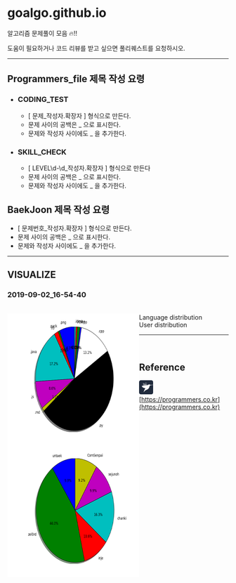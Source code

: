 # goalgo.github.io
알고리즘 문제풀이 모음 🔥!!
  
도움이 필요하거나 코드 리뷰를 받고 싶으면 풀리퀘스트를 요청하시오.

---------------------------------------

## Programmers_file 제목 작성 요령
* ### CODING_TEST
  - [ 문제_작성자.확장자 ] 형식으로 만든다.
  - 문제 사이의 공백은 _ 으로 표시한다.
  - 문제와 작성자 사이에도 _ 을 추가한다.
* ### SKILL_CHECK
  - [ LEVEL\d-\d_작성자.확장자 ] 형식으로 만든다
  - 문제 사이의 공백은 _ 으로 표시한다.
  - 문제와 작성자 사이에도 _ 을 추가한다.

## BaekJoon 제목 작성 요령
- [ 문제번호_작성자.확장자 ] 형식으로 만든다.
- 문제 사이의 공백은 _ 으로 표시한다.
- 문제와 작성자 사이에도 _ 을 추가한다.


---------------------------------------
## VISUALIZE
### 2019-09-02_16-54-40

<br>
Language distribution
<img align="left" src="reference/lanuage_2019-09-02_16-54-40.png" width="300" height="300">  
<br>
User distribution
<img align="left" src="reference/user_2019-09-02_16-54-40.png" width="300" height="300">  
<br>

---------------------------------------
<br>


## Reference
![programmers](reference/programmers_ico.png)
[https://programmers.co.kr](https://programmers.co.kr)
